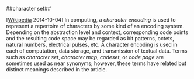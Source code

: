 ##character set##

\[[Wikipedia](http://en.wikipedia.org/wiki/Character_encoding) 2014-10-04\] In computing, a *character encoding* is used to represent a repertoire of characters by some kind of an encoding system. Depending on the abstraction level and context, corresponding code points and the resulting code space may be regarded as bit patterns, octets, natural numbers, electrical pulses, etc. A character encoding is used in each of computation, data storage, and transmission of textual data. Terms such as *character set*, *character map*, *codeset*, or *code page* are sometimes used as near synonyms; however, these terms have related but distinct meanings described in the article.
